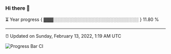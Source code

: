 ### Hi there 👋

⏳ Year progress { ▓▓▓░░░░░░░░░░░░░░░░░░░░░░░░░░░ } 11.80 %

---

⏰ Updated on Sunday, February 13, 2022, 1:19 AM UTC

![Progress Bar CI](https://github.com/arthurbuhl/arthurbuhl/workflows/Progress%20Bar%20CI/badge.svg)
